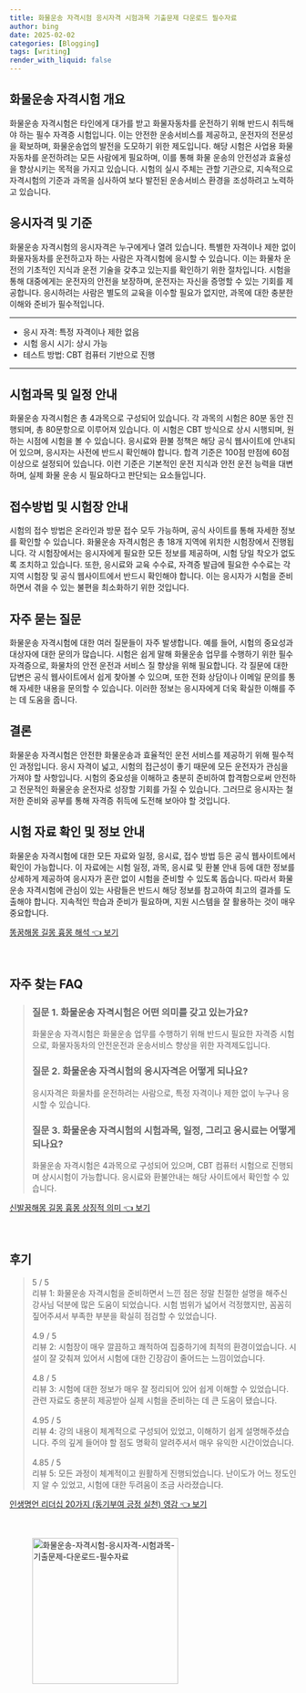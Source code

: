 ```yaml
---
title: 화물운송 자격시험 응시자격 시험과목 기출문제 다운로드 필수자료
author: bing
date: 2025-02-02
categories: [Blogging]
tags: [writing]
render_with_liquid: false
---
```



<h2 id='화물운송_자격시험_소개'>화물운송 자격시험 개요</h2>

<p>화물운송 자격시험은 타인에게 대가를 받고 화물자동차를 운전하기 위해 반드시 취득해야 하는 필수 자격증 시험입니다. 이는 안전한 운송서비스를 제공하고, 운전자의 전문성을 확보하며, 화물운송업의 발전을 도모하기 위한 제도입니다. 해당 시험은 사업용 화물자동차를 운전하려는 모든 사람에게 필요하며, 이를 통해 화물 운송의 안전성과 효율성을 향상시키는 목적을 가지고 있습니다. 시험의 실시 주체는 관할 기관으로, 지속적으로 자격시험의 기준과 과목을 심사하여 보다 발전된 운송서비스 환경을 조성하려고 노력하고 있습니다.</p>

<h2 id='응시자격_및_기준'>응시자격 및 기준</h2>

<p>화물운송 자격시험의 응시자격은 누구에게나 열려 있습니다. 특별한 자격이나 제한 없이 화물자동차를 운전하고자 하는 사람은 자격시험에 응시할 수 있습니다. 이는 화물차 운전의 기초적인 지식과 운전 기술을 갖추고 있는지를 확인하기 위한 절차입니다. 시험을 통해 대중에게는 운전자의 안전을 보장하며, 운전자는 자신을 증명할 수 있는 기회를 제공합니다. 응시하려는 사람은 별도의 교육을 이수할 필요가 없지만, 과목에 대한 충분한 이해와 준비가 필수적입니다.</p>

<hr />

<ul>
    <li>응시 자격: 특정 자격이나 제한 없음</li>
    <li>시험 응시 시기: 상시 가능</li>
    <li>테스트 방법: CBT 컴퓨터 기반으로 진행</li>
</ul>

<hr />

<h2 id='시험과목_및_일정_알림'>시험과목 및 일정 안내</h2>

<p>화물운송 자격시험은 총 4과목으로 구성되어 있습니다. 각 과목의 시험은 80분 동안 진행되며, 총 80문항으로 이루어져 있습니다. 이 시험은 CBT 방식으로 상시 시행되며, 원하는 시점에 시험을 볼 수 있습니다. 응시료와 환불 정책은 해당 공식 웹사이트에 안내되어 있으며, 응시자는 사전에 반드시 확인해야 합니다. 합격 기준은 100점 만점에 60점 이상으로 설정되어 있습니다. 이런 기준은 기본적인 운전 지식과 안전 운전 능력을 대변하며, 실제 화물 운송 시 필요하다고 판단되는 요소들입니다.</p>

<h2 id='접수방법_및_시험장_안내'>접수방법 및 시험장 안내</h2>

<p>시험의 접수 방법은 온라인과 방문 접수 모두 가능하며, 공식 사이트를 통해 자세한 정보를 확인할 수 있습니다. 화물운송 자격시험은 총 18개 지역에 위치한 시험장에서 진행됩니다. 각 시험장에서는 응시자에게 필요한 모든 정보를 제공하며, 시험 당일 착오가 없도록 조치하고 있습니다. 또한, 응시료와 교육 수수료, 자격증 발급에 필요한 수수료는 각 지역 시험장 및 공식 웹사이트에서 반드시 확인해야 합니다. 이는 응시자가 시험을 준비하면서 겪을 수 있는 불편을 최소화하기 위한 것입니다.</p>

<h2 id='자주_묻는_질문'>자주 묻는 질문</h2>

<p>화물운송 자격시험에 대한 여러 질문들이 자주 발생합니다. 예를 들어, 시험의 중요성과 대상자에 대한 문의가 많습니다. 시험은 쉽게 말해 화물운송 업무를 수행하기 위한 필수 자격증으로, 화물차의 안전 운전과 서비스 질 향상을 위해 필요합니다. 각 질문에 대한 답변은 공식 웹사이트에서 쉽게 찾아볼 수 있으며, 또한 전화 상담이나 이메일 문의를 통해 자세한 내용을 문의할 수 있습니다. 이러한 정보는 응시자에게 더욱 확실한 이해를 주는 데 도움을 줍니다.</p>

<h2 id='결론'>결론</h2>

<p>화물운송 자격시험은 안전한 화물운송과 효율적인 운전 서비스를 제공하기 위해 필수적인 과정입니다. 응시 자격이 넓고, 시험의 접근성이 좋기 때문에 모든 운전자가 관심을 가져야 할 사항입니다. 시험의 중요성을 이해하고 충분히 준비하여 합격함으로써 안전하고 전문적인 화물운송 운전자로 성장할 기회를 가질 수 있습니다. 그러므로 응시자는 철저한 준비와 공부를 통해 자격증 취득에 도전해 보아야 할 것입니다.</p>

<h2 id='시험_자료_확인'>시험 자료 확인 및 정보 안내</h2>

<p>화물운송 자격시험에 대한 모든 자료와 일정, 응시료, 접수 방법 등은 공식 웹사이트에서 확인이 가능합니다. 이 자료에는 시험 일정, 과목, 응시료 및 환불 안내 등에 대한 정보를 상세하게 제공하여 응시자가 혼란 없이 시험을 준비할 수 있도록 돕습니다. 따라서 화물운송 자격시험에 관심이 있는 사람들은 반드시 해당 정보를 참고하여 최고의 결과를 도출해야 합니다. 지속적인 학습과 준비가 필요하며, 지원 시스템을 잘 활용하는 것이 매우 중요합니다.</p>


<p><a class="click-button" title="똥꿈해몽 길몽 흉몽 해석" href="https://afficreate.github.io/posts/%EB%98%A5%EA%BF%88%ED%95%B4%EB%AA%BD-%EA%B8%B8%EB%AA%BD-%ED%9D%89%EB%AA%BD-%ED%95%B4%EC%84%9D/" rel="dofollow">똥꿈해몽 길몽 흉몽 해석 👈 보기</a></p><br>
<h2 id='자주_찾는_FAQ'>자주 찾는 FAQ</h2>
<div itemscope="" itemtype="https://schema.org/FAQPage"> 
<blockquote> 
<div itemscope="" itemprop="mainEntity" itemtype="https://schema.org/Question"> 
<h3 itemprop="name">질문 1. 화물운송 자격시험은 어떤 의미를 갖고 있는가요?</h3> 
<div itemscope="" itemprop="acceptedAnswer" itemtype="https://schema.org/Answer"> 
<span itemprop="text"> 
<p>화물운송 자격시험은 화물운송 업무를 수행하기 위해 반드시 필요한 자격증 시험으로, 화물자동차의 안전운전과 운송서비스 향상을 위한 자격제도입니다.</p> 
</span> 
</div> 
</div> 

<div itemscope="" itemprop="mainEntity" itemtype="https://schema.org/Question"> 
<h3 itemprop="name">질문 2. 화물운송 자격시험의 응시자격은 어떻게 되나요?</h3> 
<div itemscope="" itemprop="acceptedAnswer" itemtype="https://schema.org/Answer"> 
<span itemprop="text"> 
<p>응시자격은 화물차를 운전하려는 사람으로, 특정 자격이나 제한 없이 누구나 응시할 수 있습니다.</p> 
</span> 
</div> 
</div> 

<div itemscope="" itemprop="mainEntity" itemtype="https://schema.org/Question"> 
<h3 itemprop="name">질문 3. 화물운송 자격시험의 시험과목, 일정, 그리고 응시료는 어떻게 되나요?</h3> 
<div itemscope="" itemprop="acceptedAnswer" itemtype="https://schema.org/Answer"> 
<span itemprop="text"> 
<p>화물운송 자격시험은 4과목으로 구성되어 있으며, CBT 컴퓨터 시험으로 진행되며 상시시험이 가능합니다. 응시료와 환불안내는 해당 사이트에서 확인할 수 있습니다.</p> 
</span> 
</div> 
</div> 

</blockquote> 
</div>
<p><a class="click-button" title="신발꿈해몽 길몽 흉몽 상징적 의미" href="https://afficreate.github.io/posts/%EC%8B%A0%EB%B0%9C%EA%BF%88%ED%95%B4%EB%AA%BD-%EA%B8%B8%EB%AA%BD-%ED%9D%89%EB%AA%BD-%EC%83%81%EC%A7%95%EC%A0%81-%EC%9D%98%EB%AF%B8/" rel="dofollow">신발꿈해몽 길몽 흉몽 상징적 의미 👈 보기</a></p><br>
<h2 id='후기'>후기</h2>
<div itemscope itemtype="https://schema.org/Product">
  <blockquote>
  <div itemprop="review" itemscope itemtype="https://schema.org/Review">
      <div itemprop="reviewRating" itemscope itemtype="https://schema.org/Rating"> <span itemprop="ratingValue">5</span> / <span itemprop="bestRating">5</span> </div>
      <span itemprop="reviewBody">리뷰 1: 화물운송 자격시험을 준비하면서 느낀 점은 정말 친절한 설명을 해주신 강사님 덕분에 많은 도움이 되었습니다. 시험 범위가 넓어서 걱정했지만, 꼼꼼히 짚어주셔서 부족한 부분을 확실히 점검할 수 있었습니다.</span>
  </div>
  <br>
  <div itemprop="review" itemscope itemtype="https://schema.org/Review">
      <div itemprop="reviewRating" itemscope itemtype="https://schema.org/Rating"> <span itemprop="ratingValue">4.9</span> / <span itemprop="bestRating">5</span> </div>
      <span itemprop="reviewBody">리뷰 2: 시험장이 매우 깔끔하고 쾌적하여 집중하기에 최적의 환경이었습니다. 시설이 잘 갖춰져 있어서 시험에 대한 긴장감이 줄어드는 느낌이었습니다.</span>
  </div>
  <br>
  <div itemprop="review" itemscope itemtype="https://schema.org/Review">
      <div itemprop="reviewRating" itemscope itemtype="https://schema.org/Rating"> <span itemprop="ratingValue">4.8</span> / <span itemprop="bestRating">5</span> </div>
      <span itemprop="reviewBody">리뷰 3: 시험에 대한 정보가 매우 잘 정리되어 있어 쉽게 이해할 수 있었습니다. 관련 자료도 충분히 제공받아 실제 시험을 준비하는 데 큰 도움이 됐습니다.</span>
  </div>
  <br>
  <div itemprop="review" itemscope itemtype="https://schema.org/Review">
      <div itemprop="reviewRating" itemscope itemtype="https://schema.org/Rating"> <span itemprop="ratingValue">4.95</span> / <span itemprop="bestRating">5</span> </div>
      <span itemprop="reviewBody">리뷰 4: 강의 내용이 체계적으로 구성되어 있었고, 이해하기 쉽게 설명해주셨습니다. 주의 깊게 들어야 할 점도 명확히 알려주셔서 매우 유익한 시간이었습니다.</span>
  </div>
  <br>
  <div itemprop="review" itemscope itemtype="https://schema.org/Review">
      <div itemprop="reviewRating" itemscope itemtype="https://schema.org/Rating"> <span itemprop="ratingValue">4.85</span> / <span itemprop="bestRating">5</span> </div>
      <span itemprop="reviewBody">리뷰 5: 모든 과정이 체계적이고 원활하게 진행되었습니다. 난이도가 어느 정도인지 알 수 있었고, 시험에 대한 두려움이 조금 사라졌습니다.</span>
  </div>
  </blockquote>
</div>
<p><a class="click-button" title="인생명언 리더십 20가지 (동기부여 긍정 실천) 영감" href="https://afficreate.github.io/posts/%EC%9D%B8%EC%83%9D%EB%AA%85%EC%96%B8-%EB%A6%AC%EB%8D%94%EC%8B%AD-20%EA%B0%80%EC%A7%80-(%EB%8F%99%EA%B8%B0%EB%B6%80%EC%97%AC-%EA%B8%8D%EC%A0%95-%EC%8B%A4%EC%B2%9C)-%EC%98%81%EA%B0%90/" rel="dofollow">인생명언 리더십 20가지 (동기부여 긍정 실천) 영감 👈 보기</a></p><br>
<figure class="image"><img src="https://afficreate.github.io/assets/img/thumbnail/화물운송-자격시험-응시자격-시험과목-기출문제-다운로드-필수자료.webp" alt="화물운송-자격시험-응시자격-시험과목-기출문제-다운로드-필수자료" width="256" height="256"></figure>